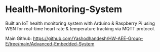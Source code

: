 # Health-Monitoring-System
Built an IoT health monitoring system with Arduino &amp; Raspberry Pi using WSN for real-time heart rate &amp; temperature tracking via MQTT protocol.

Main Github: https://github.com/Yashodhandesh/HW-AEE-Group-E/tree/main/Advanced-Embedded-System
